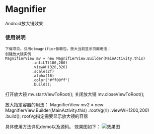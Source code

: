 # Magnifier
Android放大镜效果
 
### 使用说明
    下载项目，引用ctmagnifier依赖包。放大当前显示页面用法：
    创建放大镜实例
    MagnifierView mv = new MagnifierView.Builder(MainActivity.this)
                .intiLT(100,200)
                .viewWH(320,320)
                .scale(2f)
                .alpha(16)
                .color("#ff00ff")
                .build();
   打开放大镜
   mv.startViewToRoot();
   关闭放大镜
   mv.closeViewToRoot();
   
   放大指定容器的用法：
   MagnifierView mv2 = new MagnifierView.Builder(MainActivity.this)
                .rootVg(rl)
                .viewWH(200,200)
                .build();
   rootVg指定需要显示放大镜的容器
   
   具体使用方法详见demo以及源码。
   效果图如下：
![效果图](https://github.com/zhaobaobaobest/Magnifier/blob/master/effect.gif)
